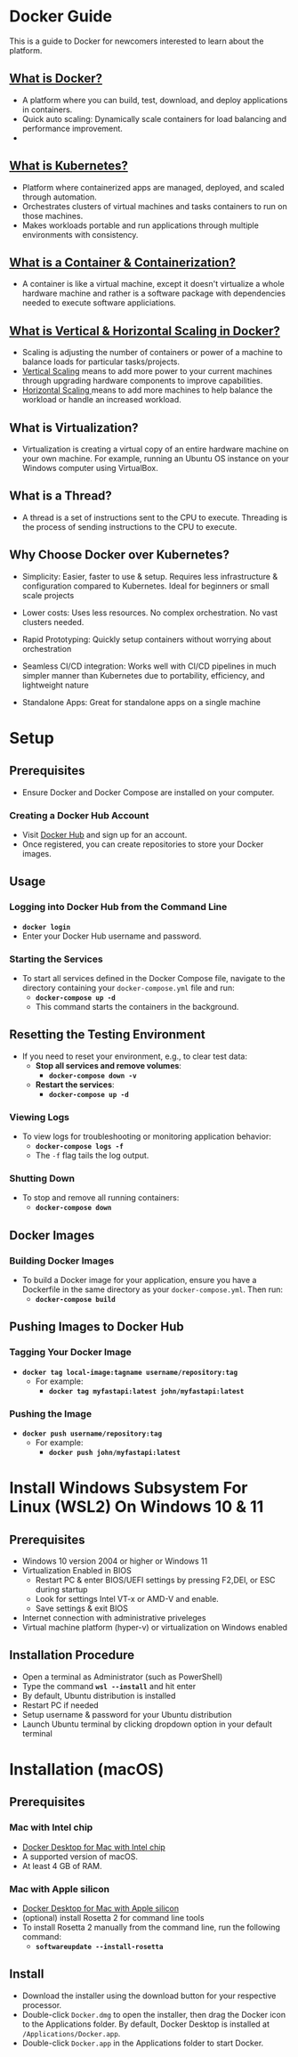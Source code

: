 # Docker Guide

This is a guide to Docker for newcomers interested to learn about the platform. 


## <ins> What is Docker? <ins>

- A platform where you can build, test, download, and deploy applications in containers.
- Quick auto scaling: Dynamically scale containers for load balancing and performance improvement. 
- 
## <ins> What is Kubernetes? <ins>
- Platform where containerized apps are managed, deployed, and scaled through automation. 
- Orchestrates clusters of virtual machines and tasks containers to run on those machines. 
- Makes workloads portable and run applications through multiple environments with consistency.   

## <ins> What is a Container & Containerization? <ins> 
- A container is like a virtual machine, except it doesn't virtualize a whole hardware machine and rather is a software package with dependencies needed to execute software appliciations.

## <ins> What is Vertical & Horizontal Scaling in Docker? <ins> 

- Scaling is adjusting the number of containers or power of a machine to balance loads for particular tasks/projects. 
- <u>Vertical Scaling</u> means to add more power to your current machines through upgrading hardware components to improve capabilities.
- <u>Horizontal Scaling </u> means to add more machines to help balance the workload or handle an increased workload.  

##  What is Virtualization?  

- Virtualization is creating a virtual copy of an entire hardware machine on your own machine. For example, running an Ubuntu OS instance on your Windows computer using VirtualBox.

## What is a Thread?

- A thread is a set of instructions sent to the CPU to execute. Threading is the process of sending instructions to the CPU to execute. 

## Why Choose Docker over Kubernetes?

- Simplicity: Easier, faster to use & setup. Requires less infrastructure & configuration compared to Kubernetes. Ideal for beginners or small scale projects

- Lower costs: Uses less resources. No complex orchestration. No vast clusters needed. 

- Rapid Prototyping: Quickly setup containers without worrying about orchestration

- Seamless CI/CD integration: Works well with CI/CD pipelines in much simpler manner than Kubernetes due to portability, efficiency, and lightweight nature

- Standalone Apps: Great for standalone apps on a single machine 
 
# Setup

## Prerequisites
- Ensure Docker and Docker Compose are installed on your computer.

### Creating a Docker Hub Account
- Visit [Docker Hub](https://hub.docker.com/) and sign up for an account.
- Once registered, you can create repositories to store your Docker images.

## Usage

### Logging into Docker Hub from the Command Line
- **`docker login`**
- Enter your Docker Hub username and password.

### Starting the Services
- To start all services defined in the Docker Compose file, navigate to the directory containing your `docker-compose.yml` file and run:
  - **`docker-compose up -d`**
  - This command starts the containers in the background.

## Resetting the Testing Environment
- If you need to reset your environment, e.g., to clear test data:
  - **Stop all services and remove volumes**:
    - **`docker-compose down -v`**
  - **Restart the services**:
    - **`docker-compose up -d`**

### Viewing Logs
- To view logs for troubleshooting or monitoring application behavior:
  - **`docker-compose logs -f`**
  - The `-f` flag tails the log output.

### Shutting Down
- To stop and remove all running containers:
  - **`docker-compose down`**

## Docker Images

### Building Docker Images
- To build a Docker image for your application, ensure you have a Dockerfile in the same directory as your `docker-compose.yml`. Then run:
  - **`docker-compose build`**

## Pushing Images to Docker Hub

### Tagging Your Docker Image
- **`docker tag local-image:tagname username/repository:tag`**
  - For example:
    - **`docker tag myfastapi:latest john/myfastapi:latest`**

### Pushing the Image
- **`docker push username/repository:tag`**
  - For example:
    - **`docker push john/myfastapi:latest`**
>

# Install Windows Subsystem For Linux (WSL2) On Windows 10 & 11

## Prerequisites 

- Windows 10 version 2004 or higher or Windows 11
- Virtualization Enabled in BIOS
	- Restart PC & enter BIOS/UEFI settings by pressing F2,DEl, or ESC  during startup
	- Look for settings Intel VT-x or AMD-V and enable. 
	- Save settings & exit BIOS
- Internet connection with administrative priveleges
- Virtual machine platform (hyper-v) or virtualization on Windows enabled 

## Installation Procedure

- Open a terminal as Administrator (such as PowerShell)
- Type the command **`wsl --install`** and hit enter
- By default, Ubuntu distribution is installed
- Restart PC if needed
- Setup username & password for your Ubuntu distribution 
- Launch Ubuntu terminal by clicking dropdown option in your default terminal  
	
# Installation (macOS)

## Prerequisites

### Mac with Intel chip
- [Docker Desktop for Mac with Intel chip](https://desktop.docker.com/mac/main/arm64/Docker.dmg?utm_source=docker&utm_medium=webreferral&utm_campaign=docs-driven-download-mac-arm64&_gl=1*3asmt6*_gcl_au*MTk4MjUzOTE5NC4xNzI2MDY0NjIz*_ga*MjEyMDgxMjcwMy4xNzI1NjMyNzQ4*_ga_XJWPQMJYHQ*MTcyNjY2ODQ3MS40LjEuMTcyNjY2ODUyNS42LjAuMA..)
- A supported version of macOS.
- At least 4 GB of RAM.
### Mac with Apple silicon
- [Docker Desktop for Mac with Apple silicon](https://desktop.docker.com/mac/main/amd64/Docker.dmg?utm_source=docker&utm_medium=webreferral&utm_campaign=docs-driven-download-mac-amd64&_gl=1*t4tomt*_gcl_au*MTk4MjUzOTE5NC4xNzI2MDY0NjIz*_ga*MjEyMDgxMjcwMy4xNzI1NjMyNzQ4*_ga_XJWPQMJYHQ*MTcyNjY2ODQ3MS40LjEuMTcyNjY2ODUyNS42LjAuMA..)
- (optional) install Rosetta 2 for command line tools
- To install Rosetta 2 manually from the command line, run the following command:
  - **`softwareupdate --install-rosetta`**

## Install
- Download the installer using the download button for your respective processor.
- Double-click `Docker.dmg` to open the installer, then drag the Docker icon to the Applications folder. By default, Docker Desktop is installed at `/Applications/Docker.app`.
- Double-click `Docker.app` in the Applications folder to start Docker.